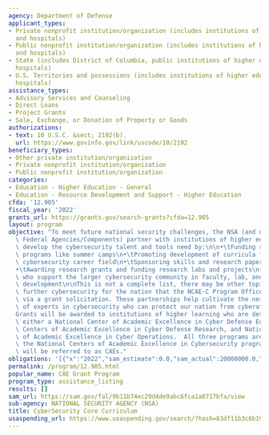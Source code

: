 ```yaml
---
agency: Department of Defense
applicant_types:
- Private nonprofit institution/organization (includes institutions of higher education
  and hospitals)
- Public nonprofit institution/organization (includes institutions of higher education
  and hospitals)
- State (includes District of Columbia, public institutions of higher education and
  hospitals)
- U.S. Territories and possessions (includes institutions of higher education and
  hospitals)
assistance_types:
- Advisory Services and Counseling
- Direct Loans
- Project Grants
- Sale, Exchange, or Donation of Property or Goods
authorizations:
- text: 10 U.S.C. &sect; 2192(b).
  url: https://www.govinfo.gov/link/uscode/10/2192
beneficiary_types:
- Other private institution/organization
- Private nonprofit institution/organization
- Public nonprofit institution/organization
categories:
- Education - Higher Education - General
- Education - Resource Development and Support - Higher Education
cfda: '12.905'
fiscal_year: '2022'
grants_url: https://grants.gov/search-grants?cfda=12.905
layout: program
objective: "To meet future national security challenges, the NSA (and other DoD and\
  \ Federal Agencies/Components) partner with institutions of higher education to\
  \ develop the cybersecurity talent and tools need by:\n\n•\tFunding skill development\
  \ programs like summer camps\n•\tPromoting development of curricula for the growing\
  \ cybersecurity career field\n•\tSponsoring skills and research paper competitions\n\
  •\tAwarding research grants and funding research labs and projects\n•\tFunding institutions\
  \ who support the larger cybersecurity community in faculty, lab, and curriculum\
  \ development\n\nThis is not a complete list, there may be other topic areas that\
  \ further cybersecurity for the nation that the NCAE-C Program Office could release\
  \ via a grant solicitation. These partnerships help cultivate the next generation\
  \ of experts in cybersecurity who can protect our nation from cyberattacks.\n\n\
  Grants will be awarded to institutions of higher learning who are designated as\
  \ either a National Center of Academic Excellence in Cyber Defense Education, National\
  \ Centers of Academic Excellence in Cyber Defense Research, and National Centers\
  \ of Academic Excellence in Cyber Operations.  All three programs are housed under\
  \ the National Centers of Academic Excellence in Cybersecurity program and hereinafter\
  \ will be referred to as CAEs."
obligations: '[{"x":"2022","sam_estimate":0.0,"sam_actual":20000000.0,"usa_spending_actual":0.0},{"x":"2023","sam_estimate":20000000.0,"sam_actual":0.0,"usa_spending_actual":0.0},{"x":"2024","sam_estimate":20000000.0,"sam_actual":0.0,"usa_spending_actual":0.0}]'
permalink: /program/12.905.html
popular_name: CAE Grant Program
program_type: assistance_listing
results: []
sam_url: https://sam.gov/fal/9b11b74ec29d4de9abc6fca1a0717bfa/view
sub-agency: NATIONAL SECURITY AGENCY (NSA)
title: CyberSecurity Core Curriculum
usaspending_url: https://www.usaspending.gov/search/?hash=83df11b3c6b195ef2dc72a3dbca5624d
---
```

